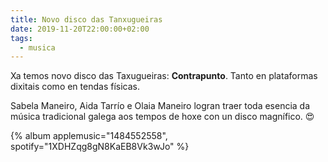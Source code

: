 ```yaml
---
title: Novo disco das Tanxugueiras
date: 2019-11-20T22:00:00+02:00
tags:
  - musica
---
```


Xa temos novo disco das Taxugueiras: **Contrapunto**. Tanto en plataformas dixitais como en tendas físicas.

Sabela Maneiro, Aida Tarrío e Olaia Maneiro logran traer toda esencia da música tradicional galega aos tempos de hoxe con un disco magnífico. 😍

{% album applemusic="1484552558", spotify="1XDHZqg8gN8KaEB8Vk3wJo" %}
